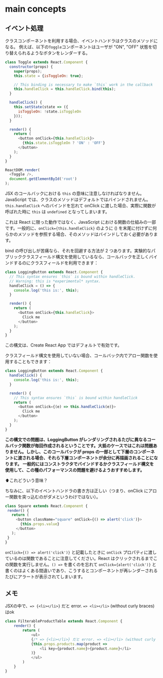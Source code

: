 # main concepts
## イベント処理
クラスコンポーネントを利用する場合、イベントハンドラはクラスのメソッドになる。
例えば、以下の`Toggle`コンポーネントはユーザが "ON", "OFF" 状態を切り替えられるようなボタンをレンダーする。

```JavaScript
class Toggle extends React.Component {
  constructor(props) {
    super(props);
    this.state = {isToggleOn: true};

    // This binding is necessary to make `this` work in the callback
    this.handleClick = this.handleClick.bind(this);
  }

  handleClick() {
    this.setState(state => ({
      isToggleOn: !state.isToggleOn
    }));
  }

  render() {
    return (
      <button onClick={this.handleClick}>
        {this.state.isToggleOn ? 'ON' : 'OFF'}
      </button>
    );
  }
}

ReactDOM.render(
  <Toggle />,
  document.getElementById('root')
);
```

JSX のコールバックにおける `this` の意味に注意しなければなりません。JavaScript では、クラスのメソッドはデフォルトではバインドされません。`this.handleClick` へのバインドを忘れて onClick に渡した場合、実際に関数が呼ばれた時に `this` は `undefined` となってしまいます。

これは React に限った動作ではなく、JavaScript における関数の仕組みの一部です。一般的に、`onClick={this.handleClick}` のように () を末尾に付けずに何らかのメソッドを参照する場合、そのメソッドはバインドしておく必要があります。

bind の呼び出しが苦痛なら、それを回避する方法が 2 つあります。実験的なパブリッククラスフィールド構文を使用しているなら、コールバックを正しくバインドするのにクラスフィールドを利用できます：

```javascript
class LoggingButton extends React.Component {
  // This syntax ensures `this` is bound within handleClick.
  // Warning: this is *experimental* syntax.
  handleClick = () => {
    console.log('this is:', this);
  }

  render() {
    return (
      <button onClick={this.handleClick}>
        Click me
      </button>
    );
  }
}
```

この構文は、Create React App ではデフォルトで有効です。

クラスフィールド構文を使用していない場合、コールバック内でアロー関数を使用することもできます：

```javascript
class LoggingButton extends React.Component {
  handleClick() {
    console.log('this is:', this);
  }

  render() {
    // This syntax ensures `this` is bound within handleClick
    return (
      <button onClick={(e) => this.handleClick(e)}>
        Click me
      </button>
    );
  }
}
```

**この構文での問題は、LoggingButton がレンダリングされるたびに異なるコールバック関数が毎回作成されるということです。大抵のケースではこれは問題ありません。しかし、このコールバックが props の一部として下層のコンポーネントに渡される場合、それら下層コンポーネントが余分に再描画されることになります。 一般的にはコンストラクタでバインドするかクラスフィールド構文を使用して、この種のパフォーマンスの問題を避けるようおすすめします。**

⬆️これどういう意味？

ちなみに、以下のイベントハンドラの書き方は正しい（つまり、onClick にアロー関数を突っ込むのがダメというわけではない）。
```javascript
class Square extends React.Component {
 render() {
   return (
     <button className="square" onClick={() => alert('click')}>
       {this.props.value}
     </button>
   );
 }
}
```

`onClick={() => alert('click')}` と記載したときに `onClick` プロパティに渡しているのは関数であることに注意してください。React はクリックされるまでこの関数を実行しません。`() =>` を書くのを忘れて `onClick={alert('click')}` と書くのはよくある間違いであり、こうするとコンポーネントが再レンダーされるたびにアラートが表示されてしまいます。

## メモ
JSXの中で、`=> {<li></li>}` だと error. `=> <li></li>` (without curly braces) はok

```javascript
class FilterableProductTable extends React.Component {
    render() {
        return (
            <ul>
            {/* => {<li></li>} だと error. => <li></li> (without curly braces) はok */}
            {this.props.products.map(product => 
                <li key={product.name}>{product.name}</li>
            )}
            </ul>
        )
    }
}
```


